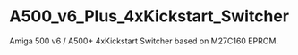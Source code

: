 # A500_v6_Plus_4xKickstart_Switcher

Amiga 500 v6 / A500+ 4xKickstart Switcher based on M27C160 EPROM.
